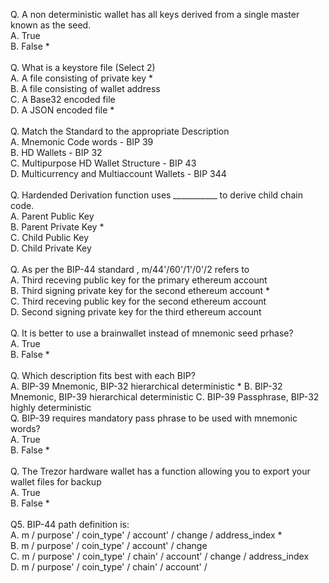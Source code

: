 Q. A non deterministic wallet has all keys derived from a single master known as the seed.<br/>
A. True<br/>
B. False * <br/>
<br/>
Q. What is a keystore file (Select 2)<br/>
A. A file consisting of private key *<br/>
B. A file consisting of wallet address<br/>
C. A Base32 encoded file<br/>
D. A JSON encoded file *<br/>
<br/>
Q. Match the Standard to the appropriate Description<br/>
A. Mnemonic Code words - BIP 39<br/>
B. HD Wallets - BIP 32<br/>
C. Multipurpose HD Wallet Structure - BIP 43<br/>
D. Multicurrency and Multiaccount Wallets - BIP 344<br/>
<br/>
Q. Hardended Derivation function uses ___________ to derive child chain code.<br/>
A. Parent Public Key<br/>
B. Parent Private Key *<br/>
C. Child Public Key<br/>
D. Child Private Key<br/>
<br/>
Q. As per the BIP-44 standard , m/44'/60'/1'/0'/2 refers to<br/>
A. Third receving public key for the primary ethereum account<br/>
B. Third signing private key for the second ethereum account *<br/>
C. Third receving public key for the second ethereum account<br/>
D. Second signing private key for the third ethereum account<br/>
<br/>
Q. It is better to use a brainwallet instead of mnemonic seed prhase? <br/>
A. True<br/>
B. False *<br/>
<br/>
Q. Which description fits best with each BIP?<br/>
A. BIP-39 Mnemonic, BIP-32 hierarchical deterministic *
B. BIP-32 Mnemonic, BIP-39 hierarchical deterministic
C. BIP-39 Passphrase, BIP-32 highly deterministic
<br/>
Q. BIP-39 requires mandatory pass phrase to be used with mnemonic words?</br>
A. True<br/>
B. False *<br/>
<br/>
Q. The Trezor hardware wallet has a function allowing you to export your wallet files for backup<br/>
A. True<br/>
B. False *<br/>
<br/>
Q5. BIP-44 path definition is:<br/>
A. m / purpose' / coin_type' / account' / change / address_index *<br/>
B. m / purpose' / coin_type' / account' / change<br/>
C. m / purpose' / coin_type' / chain' / account' / change / address_index<br/>
D. m / purpose' / coin_type' / chain' / account' / <br/>
<br/>
